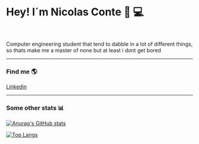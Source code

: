<h1> Hey! I´m Nicolas Conte 🍻 💻 </h1>

<br>

<p>
Computer engineering student that tend to dabble in a lot of different things, so thats make me a master of none but at least i dont get bored
</p>

<hr>


<h3> Find me 🌎</h3>

<a href="https://www.linkedin.com/in/nicolas-conte/" target="_blank">
    Linkedin
</a>

<br>

<hr>

<h3> Some other stats 📊</h3>

[![Anurag's GitHub stats](https://github-readme-stats.vercel.app/api?username=NicoConte)](https://github.com/anuraghazra/github-readme-stats)


[![Top Langs](https://github-readme-stats.vercel.app/api/top-langs/?username=NicoConte&langs_count=20)](https://github.com/anuraghazra/github-readme-stats)
